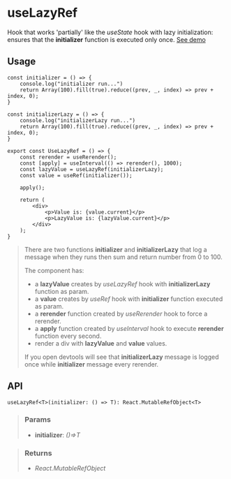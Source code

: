 # useLazyRef
Hook that works 'partially' like the _useState_ hook with lazy initialization: ensures that the __initializer__ function is executed only once. [See demo](https://ndriadev.github.io/react-tools/#/hooks/performance/useLazyRef)

## Usage

```tsx
const initializer = () => {
	console.log("initializer run...")
	return Array(100).fill(true).reduce((prev, _, index) => prev + index, 0);
}

const initializerLazy = () => {
	console.log("initializerLazy run...")
	return Array(100).fill(true).reduce((prev, _, index) => prev + index, 0);
}

export const UseLazyRef = () => {
	const rerender = useRerender();
	const [apply] = useInterval(() => rerender(), 1000);
	const lazyValue = useLazyRef(initializerLazy);
	const value = useRef(initializer());

	apply();

	return (
		<div>
			<p>Value is: {value.current}</p>
			<p>LazyValue is: {lazyValue.current}</p>
		</div>
	);
}
```

> There are two functions __initializer__ and __initializerLazy__ that log a message when they runs then sum and return number from 0 to 100.
> 
> The component has:
> - a __lazyValue__ creates by _useLazyRef_ hook with __initializerLazy__ function as param.
> - a __value__ creates by _useRef_ hook with __initializer__ function executed as param.
> - a __rerender__ function created by _useRerender_ hook to force a rerender.
> - a __apply__ function created by _useInterval_ hook to execute __rerender__ function every second.
> - render a div with __lazyValue__ and __value__ values.
> 
> If you open devtools will see that __initializerLazy__ message is logged once while __initializer__ message every rerender.


## API

```tsx
useLazyRef<T>(initializer: () => T): React.MutableRefObject<T>
```

> ### Params
>
> - __initializer__: _()=>T_
>

> ### Returns
>
> 
> - _React.MutableRefObject<T>_  
>